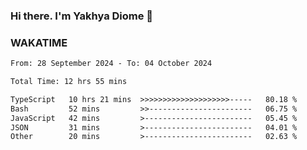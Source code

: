 ### Hi there. I'm Yakhya Diome 👋

### WAKATIME
<!--START_SECTION:waka-->

```txt
From: 28 September 2024 - To: 04 October 2024

Total Time: 12 hrs 55 mins

TypeScript   10 hrs 21 mins  >>>>>>>>>>>>>>>>>>>>-----   80.18 %
Bash         52 mins         >>-----------------------   06.75 %
JavaScript   42 mins         >------------------------   05.45 %
JSON         31 mins         >------------------------   04.01 %
Other        20 mins         >------------------------   02.63 %
```

<!--END_SECTION:waka-->
